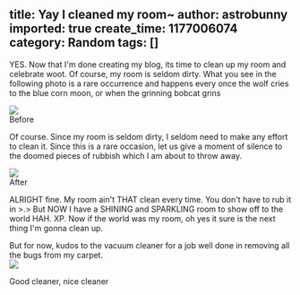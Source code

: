 title: Yay I cleaned my room~
author: astrobunny
imported: true
create_time: 1177006074
category: Random
tags: []
---
YES. Now that I'm done creating my blog, its time to clean up my room and celebrate woot. Of course, my room is seldom dirty. What you see in the following photo is a rare occurrence and happens every once the wolf cries to the blue corn moon, or when the grinning bobcat grins<!--more-->  
  
 ![](wp-images/old/albums/newzealand/before.JPG)  
Before  
  
Of course. Since my room is seldom dirty, I seldom need to make any effort to clean it. Since this is a rare occasion, let us give a moment of silence to the doomed pieces of rubbish which I am about to throw away.  
  
 ![](wp-images/old/albums/newzealand/after.JPG)  
After  
  
ALRIGHT fine. My room ain't THAT clean every time. You don't have to rub it in \>.\> But NOW I have a SHINING and SPARKLING room to show off to the world HAH. XP. Now if the world was my room, oh yes it sure is the next thing I'm gonna clean up.  
  
But for now, kudos to the vacuum cleaner for a job well done in removing all the bugs from my carpet.  
 ![](wp-images/old/albums/newzealand/cleaner.JPG)  
  
Good cleaner, nice cleaner

